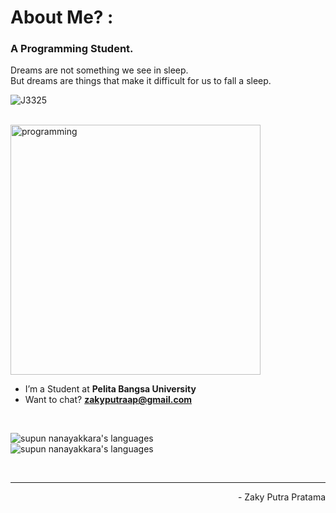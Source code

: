 <h1 align="left">About Me? : </h1>
<h3 align="left">A Programming Student.</h3>
<p align="left">Dreams are not something we see in sleep.<br> But dreams are things that make it difficult for us to fall a sleep.</p>
<p align="left"> 
 <img src="https://komarev.com/ghpvc/?username=J3325&label=Profile%20views&color=3A3960&style=flat" alt="J3325" />
<!--  <img src="https://img.shields.io/badge/Languages-Python | Java | PHP | JavaScript | MySql -white.svg" alt="supun nanayakkara's languages" /> -->
<!--  <img alt="Profile followers" src="https://img.shields.io/github/followers/J3325"> -->
</p>
<br>
<img align="center" alt="programming" width="400" src="https://i.pinimg.com/originals/da/1d/d3/da1dd30cbfc50fe16bcb7bdfcc3be61d.gif">
<br>

- I’m a Student at **Pelita Bangsa University**
- Want to chat? **zakyputraap@gmail.com**

<br>
<!-- <h3 align="left">My Tool:</h3> -->
<p align="left">
 <img src="https://img.shields.io/badge/Languages-Python | Java | PHP | JavaScript | MySql -EEE4B1.svg" alt="supun nanayakkara's languages" /><br>
 <img src="https://img.shields.io/badge/Tools-Git | Github | VS Code | Android Studio | Figma -E2DFD0.svg" alt="supun nanayakkara's languages" />
<!--   <a href="https://skillicons.dev">
    <img src="https://skillicons.dev/icons?i=git,github,vscode,androidstudio,figma" /><br> -->
<!--    <img src="https://skillicons.dev/icons?i=python,java,javascript,php,mysql" /> -->
<!-- </a> -->
</p>
<br>
<!-- <p align="left">
  <a href="https://abhigyantrips.dev/">
<!--   <img width="49.5%" src="https://github-readme-stats.vercel.app/api?username=MuhammadPrayoga&show_icons=true&theme=tokyonight&hide_border=true" /> -->
<!--   <img width="49.5%" src="https://github-readme-streak-stats.herokuapp.com/?user=MuhammadPrayoga&theme=tokyonight&hide_border=true" /><br> -->
<!--   <img width="49.5%" src="https://github-readme-stats.vercel.app/api/top-langs/?username=J3325&langs_count=10&theme=tokyonight&layout=compact&hide_border=true" />  
  </a> -->
<!-- </p> -->

---

<p align="right" > - Zaky Putra Pratama </a></p>
